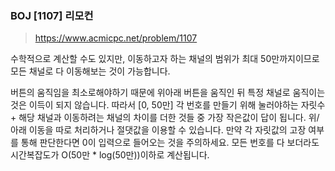 ### BOJ [1107] 리모컨
> https://www.acmicpc.net/problem/1107

수학적으로 계산할 수도 있지만, 이동하고자 하는 채널의 범위가 최대 50만까지이므로 모든 채널로 다 이동해보는 것이 가능합니다.

버튼의 움직임을 최소로해야하기 때문에 위아래 버튼을 움직인 뒤 특정 채널로 움직이는 것은 이득이 되지 않습니다. 따라서 [0, 50만] 각 번호를 만들기 위해 눌러야하는 자릿수 + 해당 채널과 이동하려는 채널의 차이를 더한 것들 중 가장 작은값이 답이 됩니다. 위/아래 이동을 따로 처리하거나 절댓값을 이용할 수 있습니다. 만약 각 자릿값의 고장 여부를 통해 판단한다면 0이 입력으로 들어오는 것을 주의하세요. 모든 번호를 다 보더라도 시간복잡도가 O(50만 * log(50만))이하로 계산됩니다.
